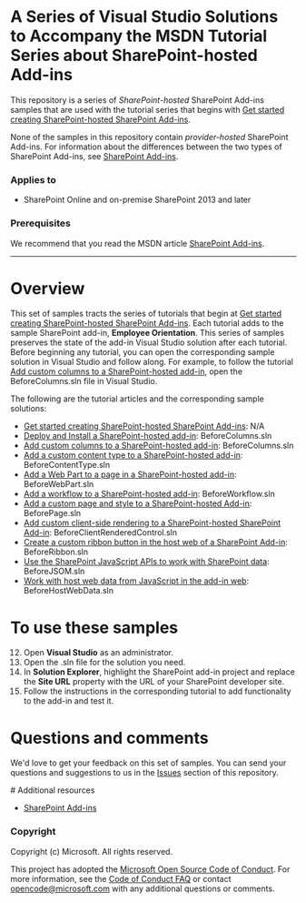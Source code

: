 # A Series of Visual Studio Solutions to Accompany the MSDN Tutorial Series about SharePoint-hosted Add-ins #

This repository is a series of *SharePoint-hosted* SharePoint Add-ins samples that are used with the tutorial series that begins with [Get started creating SharePoint-hosted SharePoint Add-ins](http://msdn.microsoft.com/en-us/library/office/fp142379.aspx).

None of the samples in this repository contain *provider-hosted* SharePoint Add-ins. For information about the differences between the two types of SharePoint Add-ins, see [SharePoint Add-ins](http://msdn.microsoft.com/en-us/library/office/fp179930.aspx).

### Applies to ###
-  SharePoint Online and on-premise SharePoint 2013 and later 

### Prerequisites ###
We recommend that you read the MSDN article [SharePoint Add-ins](http://msdn.microsoft.com/en-us/library/office/fp179930.aspx).

----------

# Overview #
This set of samples tracts the series of tutorials that begin at [Get started creating SharePoint-hosted SharePoint Add-ins](http://msdn.microsoft.com/en-us/library/office/fp142379.aspx). Each tutorial adds to the sample SharePoint add-in, **Employee Orientation**. This series of samples preserves the state of the add-in Visual Studio solution after each tutorial. Before beginning any tutorial, you can open the corresponding sample solution in Visual Studio and follow along. For example, to follow the tutorial [Add custom columns to a SharePoint-hosted add-in](), open the BeforeColumns.sln file in Visual Studio. 

The following are the tutorial articles and the corresponding sample solutions:

- [Get started creating SharePoint-hosted SharePoint Add-ins](http://msdn.microsoft.com/library/office/fp142379.aspx): N/A
- [Deploy and Install a SharePoint-hosted add-in](http://msdn.microsoft.com/library/office/mt148586.aspx): BeforeColumns.sln
- [Add custom columns to a SharePoint-hosted add-in](http://msdn.microsoft.com/library/office/mt148585.aspx): BeforeColumns.sln
- [Add a custom content type to a SharePoint-hosted add-in](http://msdn.microsoft.com/library/office/mt148587.aspx): BeforeContentType.sln
- [Add a Web Part to a page in a SharePoint-hosted add-in](http://msdn.microsoft.com/library/office/mt148588.aspx): BeforeWebPart.sln
- [Add a workflow to a SharePoint-hosted add-in](http://msdn.microsoft.com/library/office/mt148590.aspx): BeforeWorkflow.sln
- [Add a custom page and style to a SharePoint-hosted Add-in](http://msdn.microsoft.com/library/office/mt148589.aspx): BeforePage.sln
- [Add custom client-side rendering to a SharePoint-hosted SharePoint Add-in](https://msdn.microsoft.com/library/office/mt210456.aspx): BeforeClientRenderedControl.sln
- [Create a custom ribbon button in the host web of a SharePoint Add-in](https://msdn.microsoft.com/library/office/mt210452.aspx): BeforeRibbon.sln
- [Use the SharePoint JavaScript APIs to work with SharePoint data](https://msdn.microsoft.com/library/office/mt210455.aspx): BeforeJSOM.sln
- [Work with host web data from JavaScript in the add-in web](https://msdn.microsoft.com/library/office/mt210457.aspx): BeforeHostWebData.sln



# To use these samples #

12. Open **Visual Studio** as an administrator.
13. Open the .sln file for the solution you need.
13. In **Solution Explorer**, highlight the SharePoint add-in project and replace the **Site URL** property with the URL of your SharePoint developer site.
14. Follow the instructions in the corresponding tutorial to add functionality to the add-in and test it.

# Questions and comments

We'd love to get your feedback on this set of samples. You can send your questions and suggestions to us in the [Issues](https://github.com/OfficeDev/SharePoint_SP-hosted_Add-ins_Tutorials/issues) section of this repository.
  
<a name="resources"/>
# Additional resources

* [SharePoint Add-ins](http://msdn.microsoft.com/en-us/library/office/fp179930.aspx)

### Copyright ###

Copyright (c) Microsoft. All rights reserved.






This project has adopted the [Microsoft Open Source Code of Conduct](https://opensource.microsoft.com/codeofconduct/). For more information, see the [Code of Conduct FAQ](https://opensource.microsoft.com/codeofconduct/faq/) or contact [opencode@microsoft.com](mailto:opencode@microsoft.com) with any additional questions or comments.
